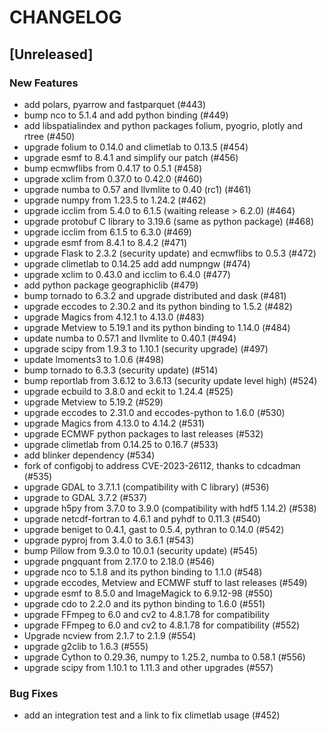 # CHANGELOG

## [Unreleased]

### New Features

- add polars, pyarrow and fastparquet (#443)
- bump nco to 5.1.4 and add python binding (#449)
- add libspatialindex and python packages folium, pyogrio, plotly and rtree (#450)
- upgrade folium to 0.14.0 and climetlab to 0.13.5 (#454)
- upgrade esmf to 8.4.1 and simplify our patch (#456)
- bump ecmwflibs from 0.4.17 to 0.5.1 (#458)
- upgrade xclim from 0.37.0 to 0.42.0 (#460)
- upgrade numba to 0.57 and llvmlite to 0.40 (rc1) (#461)
- upgrade numpy from 1.23.5 to 1.24.2 (#462)
- upgrade icclim from 5.4.0 to 6.1.5 (waiting release > 6.2.0) (#464)
- upgrade protobuf C library to 3.19.6 (same as python package) (#468)
- upgrade icclim from 6.1.5 to 6.3.0 (#469)
- upgrade esmf from 8.4.1 to 8.4.2 (#471)
- upgrade Flask to 2.3.2 (security update) and ecmwflibs to 0.5.3 (#472)
- upgrade climetlab to 0.14.25 add add numpngw (#474)
- upgrade xclim to 0.43.0 and icclim to 6.4.0 (#477)
- add python package geographiclib (#479)
- bump tornado to 6.3.2 and upgrade distributed and dask (#481)
- upgrade eccodes to 2.30.2 and its python binding to 1.5.2 (#482)
- upgrade Magics from 4.12.1 to 4.13.0 (#483)
- upgrade Metview to 5.19.1 and its python binding to 1.14.0 (#484)
- update numba to 0.57.1 and llvmlite to 0.40.1 (#494)
- upgrade scipy from 1.9.3 to 1.10.1 (security upgrade) (#497)
- update lmoments3 to 1.0.6 (#498)
- bump tornado to 6.3.3 (security update) (#514)
- bump reportlab from 3.6.12 to 3.6.13 (security update level high) (#524)
- upgrade ecbuild to 3.8.0 and eckit to 1.24.4 (#525)
- upgrade Metview to 5.19.2 (#529)
- upgrade eccodes to 2.31.0 and eccodes-python to 1.6.0 (#530)
- upgrade Magics from 4.13.0 to 4.14.2 (#531)
- upgrade ECMWF python packages to last releases (#532)
- upgrade climetlab from 0.14.25 to 0.16.7 (#533)
- add blinker dependency (#534)
- fork of configobj to address CVE-2023-26112, thanks to cdcadman (#535)
- upgrade GDAL to 3.7.1.1 (compatibility with C library) (#536)
- upgrade to GDAL 3.7.2 (#537)
- upgrade h5py from 3.7.0 to 3.9.0 (compatibility with hdf5 1.14.2) (#538)
- upgrade netcdf-fortran to 4.6.1 and pyhdf to 0.11.3 (#540)
- upgrade beniget to 0.4.1, gast to 0.5.4, pythran to 0.14.0 (#542)
- upgrade pyproj from 3.4.0 to 3.6.1 (#543)
- bump Pillow from 9.3.0 to 10.0.1 (security update) (#545)
- upgrade pngquant from 2.17.0 to 2.18.0 (#546)
- upgrade nco to 5.1.8 and its python binding to 1.1.0 (#548)
- upgrade eccodes, Metview and ECMWF stuff to last releases (#549)
- upgrade esmf to 8.5.0 and ImageMagick to 6.9.12-98 (#550)
- upgrade cdo to 2.2.0 and its python binding to 1.6.0 (#551)
- upgrade FFmpeg to 6.0 and cv2 to 4.8.1.78 for compatibility
- upgrade FFmpeg to 6.0 and cv2 to 4.8.1.78 for compatibility (#552)
- Upgrade ncview from 2.1.7 to 2.1.9 (#554)
- upgrade g2clib to 1.6.3 (#555)
- upgrade Cython to 0.29.36, numpy to 1.25.2, numba to 0.58.1 (#556)
- upgrade scipy from 1.10.1 to 1.11.3 and other upgrades (#557)

### Bug Fixes

- add an integration test and a link to fix climetlab usage (#452)



